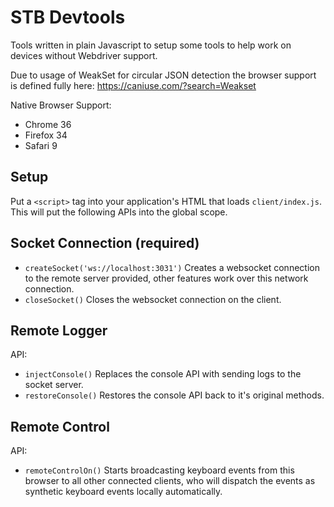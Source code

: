 # STB Devtools

Tools written in plain Javascript to setup some tools to help work on devices without Webdriver support.

Due to usage of WeakSet for circular JSON detection the browser support is defined fully here: https://caniuse.com/?search=Weakset

Native Browser Support:
- Chrome 36
- Firefox 34
- Safari 9

## Setup

Put a `<script>` tag into your application's HTML that loads `client/index.js`. This will put the following APIs into the global scope.

## Socket Connection (required)

- `createSocket('ws://localhost:3031')` Creates a websocket connection to the remote server provided, other features work over this network connection.
- `closeSocket()` Closes the websocket connection on the client.

## Remote Logger

API:
- `injectConsole()` Replaces the console API with sending logs to the socket server.
- `restoreConsole()` Restores the console API back to it's original methods.

## Remote Control

API:
- `remoteControlOn()` Starts broadcasting keyboard events from this browser to all other connected clients, who will dispatch the events as synthetic keyboard events locally automatically.
